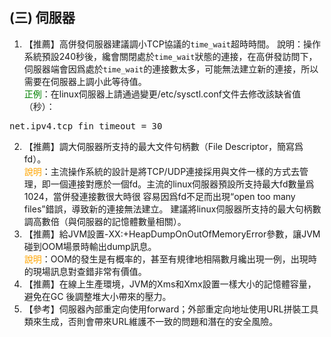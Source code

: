 ## (三) 伺服器
1. 【推薦】高併發伺服器建議調小TCP協議的`time_wait`超時時間。 說明：操作系統預設240秒後，纔會關閉處於`time_wait`狀態的連接，在高併發訪問下，伺服器端會因爲處於`time_wait`的連接數太多，可能無法建立新的連接，所以需要在伺服器上調小此等待值。 
<br><span style="color:green">正例</span>：在linux伺服器上請通過變更/etc/sysctl.conf文件去修改該缺省值（秒）：
  <pre>net.ipv4.tcp_fin_timeout = 30</pre>
2. 【推薦】調大伺服器所支持的最大文件句柄數（File Descriptor，簡寫爲fd）。 
<br><span style="color:orange">說明</span>：主流操作系統的設計是將TCP/UDP連接採用與文件一樣的方式去管理，即一個連接對應於一個fd。主流的linux伺服器預設所支持最大fd數量爲1024，當併發連接數很大時很
容易因爲fd不足而出現“open too many files”錯誤，導致新的連接無法建立。 建議將linux伺服器所支持的最大句柄數調高數倍（與伺服器的記憶體數量相關）。 
3. 【推薦】給JVM設置-XX:+HeapDumpOnOutOfMemoryError參數，讓JVM碰到OOM場景時輸出dump訊息。 
<br><span style="color:orange">說明</span>：OOM的發生是有概率的，甚至有規律地相隔數月纔出現一例，出現時的現場訊息對查錯非常有價值。 
4. 【推薦】在線上生產環境，JVM的Xms和Xmx設置一樣大小的記憶體容量，避免在GC 後調整堆大小帶來的壓力。 
5. 【參考】伺服器內部重定向使用forward；外部重定向地址使用URL拼裝工具類來生成，否則會帶來URL維護不一致的問題和潛在的安全風險。 
